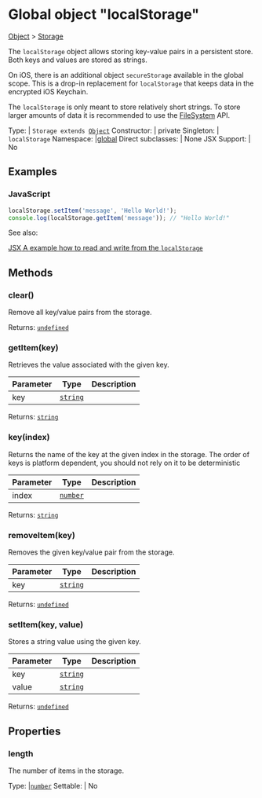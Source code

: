 ---
---
# Global object "localStorage"

<a href="https://developer.mozilla.org/en-US/docs/Web/JavaScript/Reference/Global_Objects/Object" title="View &quot;Object&quot; on MDN">Object</a> > <a href="#" >Storage</a>

The `localStorage` object allows storing key-value pairs in a persistent store. Both keys and values are stored as strings.

On iOS, there is an additional object `secureStorage` available in the global scope. This is a drop-in replacement for `localStorage` that keeps data in the encrypted iOS Keychain.

The `localStorage` is only meant to store relatively short strings. To store larger amounts of data it is recommended to use the [FileSystem](./fs.html) API.


Type: | <code style="white-space: nowrap">Storage extends <a href="https://developer.mozilla.org/en-US/docs/Web/JavaScript/Reference/Global_Objects/Object" title="View &quot;Object&quot; on MDN">Object</a></code>
Constructor: | private
Singleton: | `localStorage`
Namespace: |<a href="../modules.html#startup" >global</a>
Direct subclasses: | None
JSX Support: | No


## Examples
### JavaScript


```js
localStorage.setItem('message', 'Hello World!');
console.log(localStorage.getItem('message')); // "Hello World!"
```


See also:
  
[<span class='language jsx'>JSX</span> A example how to read and write from the `localStorage`](https://playground.tabris.com/?gitref=v3.5.0&snippet=local-storage.jsx)

## Methods

### clear()



Remove all key/value pairs from the storage.

Returns: <code style="white-space: nowrap"><a href="https://developer.mozilla.org/en-US/docs/Web/JavaScript/Data_structures#Undefined_type" title="View &quot;undefined&quot; on MDN">undefined</a></code>

### getItem(key)



Retrieves the value associated with the given key.


Parameter|Type|Description
-|-|-
key | <code style="white-space: nowrap"><a href="https://developer.mozilla.org/en-US/docs/Web/JavaScript/Data_structures#String_type" title="View &quot;string&quot; on MDN">string</a></code> | 


Returns: <code style="white-space: nowrap"><a href="https://developer.mozilla.org/en-US/docs/Web/JavaScript/Data_structures#String_type" title="View &quot;string&quot; on MDN">string</a></code>

### key(index)



Returns the name of the key at the given index in the storage. The order of keys is platform dependent, you should not rely on it to be deterministic


Parameter|Type|Description
-|-|-
index | <code style="white-space: nowrap"><a href="https://developer.mozilla.org/en-US/docs/Web/JavaScript/Data_structures#Number_type" title="View &quot;number&quot; on MDN">number</a></code> | 


Returns: <code style="white-space: nowrap"><a href="https://developer.mozilla.org/en-US/docs/Web/JavaScript/Data_structures#String_type" title="View &quot;string&quot; on MDN">string</a></code>

### removeItem(key)



Removes the given key/value pair from the storage.


Parameter|Type|Description
-|-|-
key | <code style="white-space: nowrap"><a href="https://developer.mozilla.org/en-US/docs/Web/JavaScript/Data_structures#String_type" title="View &quot;string&quot; on MDN">string</a></code> | 


Returns: <code style="white-space: nowrap"><a href="https://developer.mozilla.org/en-US/docs/Web/JavaScript/Data_structures#Undefined_type" title="View &quot;undefined&quot; on MDN">undefined</a></code>

### setItem(key, value)



Stores a string value using the given key.


Parameter|Type|Description
-|-|-
key | <code style="white-space: nowrap"><a href="https://developer.mozilla.org/en-US/docs/Web/JavaScript/Data_structures#String_type" title="View &quot;string&quot; on MDN">string</a></code> | 
value | <code style="white-space: nowrap"><a href="https://developer.mozilla.org/en-US/docs/Web/JavaScript/Data_structures#String_type" title="View &quot;string&quot; on MDN">string</a></code> | 


Returns: <code style="white-space: nowrap"><a href="https://developer.mozilla.org/en-US/docs/Web/JavaScript/Data_structures#Undefined_type" title="View &quot;undefined&quot; on MDN">undefined</a></code>


## Properties

### length


The number of items in the storage.

Type: |<code style="white-space: nowrap"><a href="https://developer.mozilla.org/en-US/docs/Web/JavaScript/Data_structures#Number_type" title="View &quot;number&quot; on MDN">number</a></code>
Settable: | No




